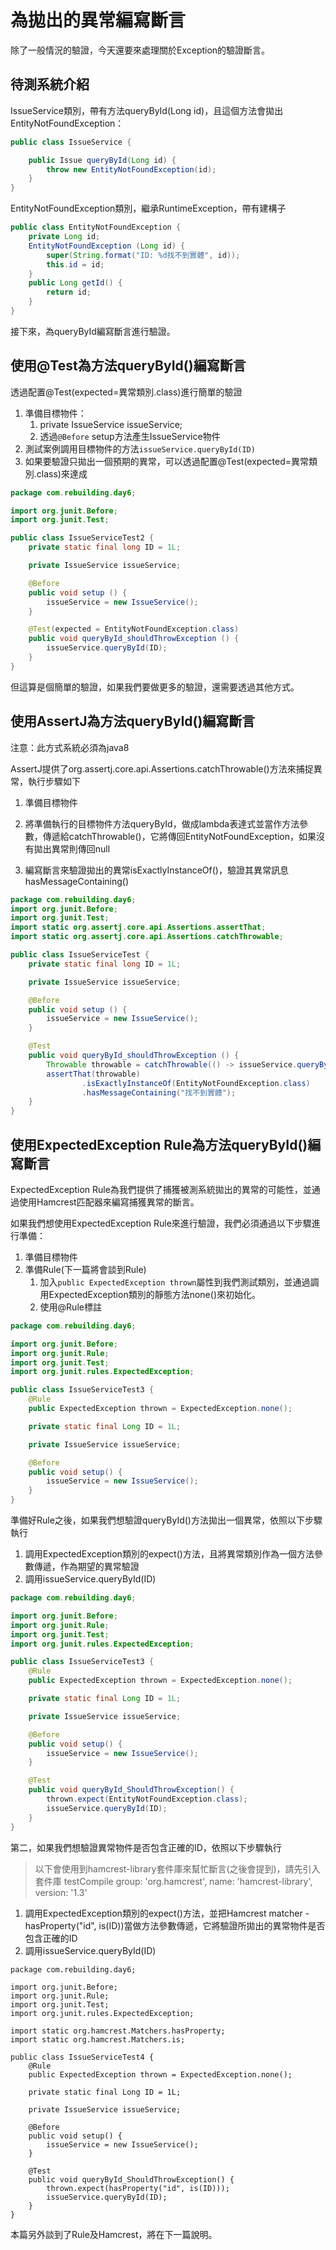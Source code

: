 為拋出的異常編寫斷言
==========

除了一般情況的驗證，今天還要來處理關於Exception的驗證斷言。

## 待測系統介紹

IssueService類別，帶有方法queryById(Long id)，且這個方法會拋出EntityNotFoundException：

```java
public class IssueService {

    public Issue queryById(Long id) {
        throw new EntityNotFoundException(id);
    }
}
```
EntityNotFoundException類別，繼承RuntimeException，帶有建構子

```java
public class EntityNotFoundException {
    private Long id;
    EntityNotFoundException (Long id) {
        super(String.format("ID: %d找不到實體", id));
        this.id = id;
    }
    public Long getId() {
        return id;
    }
}
```

接下來，為queryById編寫斷言進行驗證。

## 使用@Test為方法queryById()編寫斷言

透過配置@Test(expected=異常類別.class)進行簡單的驗證

1. 準備目標物件：
    1. private IssueService issueService;
    2. 透過`@Before` setup方法產生IssueService物件
2. 測試案例調用目標物件的方法`issueService.queryById(ID)`
3. 如果要驗證只拋出一個預期的異常，可以透過配置@Test(expected=異常類別.class)來達成

```java
package com.rebuilding.day6;

import org.junit.Before;
import org.junit.Test;

public class IssueServiceTest2 {
    private static final long ID = 1L;

    private IssueService issueService;

    @Before
    public void setup () {
        issueService = new IssueService();
    }

    @Test(expected = EntityNotFoundException.class)
    public void queryById_shouldThrowException () {
        issueService.queryById(ID);
    }
}

```

但這算是個簡單的驗證，如果我們要做更多的驗證，還需要透過其他方式。

## 使用AssertJ為方法queryById()編寫斷言

注意：此方式系統必須為java8

AssertJ提供了org.assertj.core.api.Assertions.catchThrowable()方法來捕捉異常，執行步驟如下

1. 準備目標物件

2. 將準備執行的目標物件方法queryById，做成lambda表達式並當作方法參數，傳遞給catchThrowable()，它將傳回EntityNotFoundException，如果沒有拋出異常則傳回null

3. 編寫斷言來驗證拋出的異常isExactlyInstanceOf()，驗證其異常訊息hasMessageContaining()

```java
package com.rebuilding.day6;
import org.junit.Before;
import org.junit.Test;
import static org.assertj.core.api.Assertions.assertThat;
import static org.assertj.core.api.Assertions.catchThrowable;

public class IssueServiceTest {
    private static final long ID = 1L;

    private IssueService issueService;

    @Before
    public void setup () {
        issueService = new IssueService();
    }

    @Test
    public void queryById_shouldThrowException () {
        Throwable throwable = catchThrowable(() -> issueService.queryById(ID));
        assertThat(throwable)
                .isExactlyInstanceOf(EntityNotFoundException.class)
                .hasMessageContaining("找不到實體");
    }
}

```

## 使用ExpectedException Rule為方法queryById()編寫斷言

ExpectedException Rule為我們提供了捕獲被測系統拋出的異常的可能性，並通過使用Hamcrest匹配器來編寫捕獲異常的斷言。

如果我們想使用ExpectedException Rule來進行驗證，我們必須通過以下步驟進行準備：

1. 準備目標物件
2. 準備Rule(下一篇將會談到Rule)
    1. 加入`public ExpectedException thrown`屬性到我們測試類別，並通過調用ExpectedException類別的靜態方法none()來初始化。
    2. 使用@Rule標註
```java
package com.rebuilding.day6;

import org.junit.Before;
import org.junit.Rule;
import org.junit.Test;
import org.junit.rules.ExpectedException;

public class IssueServiceTest3 {
    @Rule
    public ExpectedException thrown = ExpectedException.none();

    private static final Long ID = 1L;

    private IssueService issueService;

    @Before
    public void setup() {
        issueService = new IssueService();
    }
}

```

準備好Rule之後，如果我們想驗證queryById()方法拋出一個異常，依照以下步驟執行

1. 調用ExpectedException類別的expect()方法，且將異常類別作為一個方法參數傳遞，作為期望的異常驗證
2. 調用issueService.queryById(ID)

```java
package com.rebuilding.day6;

import org.junit.Before;
import org.junit.Rule;
import org.junit.Test;
import org.junit.rules.ExpectedException;

public class IssueServiceTest3 {
    @Rule
    public ExpectedException thrown = ExpectedException.none();

    private static final Long ID = 1L;

    private IssueService issueService;

    @Before
    public void setup() {
        issueService = new IssueService();
    }

    @Test
    public void queryById_ShouldThrowException() {
        thrown.expect(EntityNotFoundException.class);
        issueService.queryById(ID);
    }
}

```


第二，如果我們想驗證異常物件是否包含正確的ID，依照以下步驟執行

> 以下會使用到hamcrest-library套件庫來幫忙斷言(之後會提到)，請先引入套件庫
> testCompile group: 'org.hamcrest', name: 'hamcrest-library', version: '1.3'

1. 調用ExpectedException類別的expect()方法，並把Hamcrest matcher - hasProperty("id", is(ID))當做方法參數傳遞，它將驗證所拋出的異常物件是否包含正確的ID
2. 調用issueService.queryById(ID)


```
package com.rebuilding.day6;

import org.junit.Before;
import org.junit.Rule;
import org.junit.Test;
import org.junit.rules.ExpectedException;

import static org.hamcrest.Matchers.hasProperty;
import static org.hamcrest.Matchers.is;

public class IssueServiceTest4 {
    @Rule
    public ExpectedException thrown = ExpectedException.none();

    private static final Long ID = 1L;

    private IssueService issueService;

    @Before
    public void setup() {
        issueService = new IssueService();
    }

    @Test
    public void queryById_ShouldThrowException() {
        thrown.expect(hasProperty("id", is(ID)));
        issueService.queryById(ID);
    }
}

```

本篇另外談到了Rule及Hamcrest，將在下一篇說明。